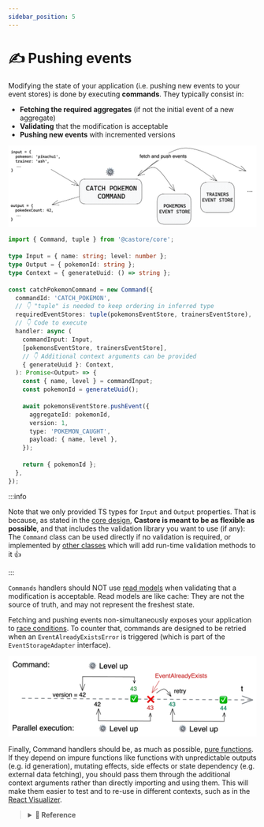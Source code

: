 ```yaml
---
sidebar_position: 5
---
```


# ✍️ Pushing events

Modifying the state of your application (i.e. pushing new events to your event stores) is done by executing **commands**. They typically consist in:

- **Fetching the required aggregates** (if not the initial event of a new aggregate)
- **Validating** that the modification is acceptable
- **Pushing new events** with incremented versions

![Command](../../assets/docSchemas/command.png)

```ts
import { Command, tuple } from '@castore/core';

type Input = { name: string; level: number };
type Output = { pokemonId: string };
type Context = { generateUuid: () => string };

const catchPokemonCommand = new Command({
  commandId: 'CATCH_POKEMON',
  // 👇 "tuple" is needed to keep ordering in inferred type
  requiredEventStores: tuple(pokemonsEventStore, trainersEventStore),
  // 👇 Code to execute
  handler: async (
    commandInput: Input,
    [pokemonsEventStore, trainersEventStore],
    // 👇 Additional context arguments can be provided
    { generateUuid }: Context,
  ): Promise<Output> => {
    const { name, level } = commandInput;
    const pokemonId = generateUuid();

    await pokemonsEventStore.pushEvent({
      aggregateId: pokemonId,
      version: 1,
      type: 'POKEMON_CAUGHT',
      payload: { name, level },
    });

    return { pokemonId };
  },
});
```

:::info

Note that we only provided TS types for `Input` and `Output` properties. That is because, as stated in the [core design](/docs/introduction#-core-design), **Castore is meant to be as flexible as possible**, and that includes the validation library you want to use (if any): The `Command` class can be used directly if no validation is required, or implemented by [other classes](../5-resources.md) which will add run-time validation methods to it 👍

:::

`Commands` handlers should NOT use [read models](/docs/advanced-usage#read-models) when validating that a modification is acceptable. Read models are like cache: They are not the source of truth, and may not represent the freshest state.

Fetching and pushing events non-simultaneously exposes your application to [race conditions](https://en.wikipedia.org/wiki/Race_condition). To counter that, commands are designed to be retried when an `EventAlreadyExistsError` is triggered (which is part of the `EventStorageAdapter` interface).

![Command Retry](../../assets/docSchemas/commandRetry.png)

Finally, Command handlers should be, as much as possible, [pure functions](https://en.wikipedia.org/wiki/Pure_function). If they depend on impure functions like functions with unpredictable outputs (e.g. id generation), mutating effects, side effects or state dependency (e.g. external data fetching), you should pass them through the additional context arguments rather than directly importing and using them. This will make them easier to test and to re-use in different contexts, such as in the [React Visualizer](https://www.npmjs.com/package/@castore/react-visualizer).

> <details>
> <summary><b>🔧 Reference</b></summary>
> <p></p>
>
> **Constructor:**
>
> - <code>commandId <i>(string)</i></code>: A string identifying the command
> - <code>handler <i>((input: Input, requiredEventsStores: EventStore[]) => Promise(Output))</i></code>: The code to execute
> - <code>requiredEventStores <i>(EventStore[])</i></code>: A tuple of <code>EventStores</code> that are required by the command for read/write purposes. In TS, you should use the <code>tuple</code> util to preserve tuple ordering in the handler (<code>tuple</code> doesn't mute its inputs, it simply returns them)
> - <code>eventAlreadyExistsRetries <i>(?number = 2)</i></code>: Number of handler execution retries before breaking out of the retry loop (See section below on race conditions)
> - <code>onEventAlreadyExists <i>(?(error: EventAlreadyExistsError, context: ContextObj) => Promise(void))</i></code>: Optional callback to execute when an <code>EventAlreadyExistsError</code> is raised.
>
>   The `EventAlreadyExistsError` class contains the following properties:
>
>   - <code>eventStoreId <i>(?string)</i></code>: The <code>eventStoreId</code> of the aggregate on which the <code>pushEvent</code> attempt failed
>   - <code>aggregateId <i>(string)</i></code>: The <code>aggregateId</code> of the aggregate
>   - <code>version <i>(number)</i></code>: The <code>version</code> of the aggregate
>
>   The `ContextObj` contains the following properties:
>
>   - <code>attemptNumber <i>(?number)</i></code>: The number of handler execution attempts in the retry loop
>   - <code>retriesLeft <i>(?number)</i></code>: The number of retries left before breaking out of the retry loop
>
> ```ts
> import { Command, tuple } from '@castore/core';
>
> const doSomethingCommand = new Command({
>   commandId: 'DO_SOMETHING',
>   requiredEventStores: tuple(eventStore1, eventStore2),
>   handler: async (commandInput, [eventStore1, eventStore2]) => {
>     // ...do something here
>   },
> });
> ```
>
> **Properties:**
>
> - <code>commandId <i>(string)</i></code>: The command id
>
> ```ts
> const commandId = doSomethingCommand.commandId;
> // => 'DO_SOMETHING'
> ```
>
> - <code>requiredEventStores <i>(EventStore[])</i></code>: The required event stores
>
> ```ts
> const requiredEventStores = doSomethingCommand.requiredEventStores;
> // => [eventStore1, eventStore2]
> ```
>
> - <code>handler <i>((input: Input, requiredEventsStores: EventStore[]) => Promise(Output))</i></code>: Function to invoke the command
>
> ```ts
> const output = await doSomethingCommand.handler(input, [
>   eventStore1,
>   eventStore2,
> ]);
> ```
>
> </details>
